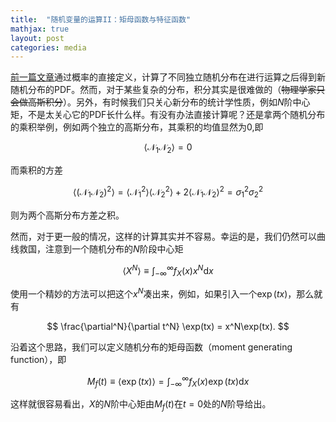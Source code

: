 ```yaml
---
title:  "随机变量的运算II：矩母函数与特征函数"
mathjax: true
layout: post
categories: media
---
```


[前一篇文章](https://callofximeng.github.io/PDF/)通过概率的直接定义，计算了不同独立随机分布在进行运算之后得到新随机分布的PDF。然而，对于某些复杂的分布，积分其实是很难做的（~~物理学家只会做高斯积分~~）。另外，有时候我们只关心新分布的统计学性质，例如$N$阶中心矩，不是太关心它的PDF长什么样。有没有办法直接计算呢？还是拿两个随机分布的乘积举例，例如两个独立的高斯分布，其乘积的均值显然为0,即

$$\left< \mathcal{N} _1\mathcal{N} _2 \right> =0  $$

而乘积的方差

$$\left< \left( \mathcal{N} _1\mathcal{N} _2 \right) ^2 \right> =\left< {\mathcal{N} _1}^2 \right> \left< {\mathcal{N} _2}^2 \right> +2\left< \mathcal{N} _1\mathcal{N} _2 \right> ^2=\sigma _{1}^{2}\sigma _{2}^{2} $$

则为两个高斯分布方差之积。


然而，对于更一般的情况，这样的计算其实并不容易。幸运的是，我们仍然可以曲线救国，注意到一个随机分布的$N$阶段中心矩

$$\left< X^N \right> \equiv \int_{-\infty}^{\infty}{f_X\left( x \right) x^N\mathrm{d}x} $$

使用一个精妙的方法可以把这个$x^N$凑出来，例如，如果引入一个$\exp(tx)$，那么就有

$$ \frac{\partial^N}{\partial t^N} \exp(tx) = x^N\exp(tx). $$

沿着这个思路，我们可以定义随机分布的矩母函数（moment generating function），即

$$ M_{f}(t)\equiv \left< \exp(tx) \right> = \int_{-\infty}^{\infty}{f_X\left( x \right) \exp(tx) \mathrm{d}x} $$

这样就很容易看出，$X$的$N$阶中心矩由$M_f(t)$在$t=0$处的$N$阶导给出。
